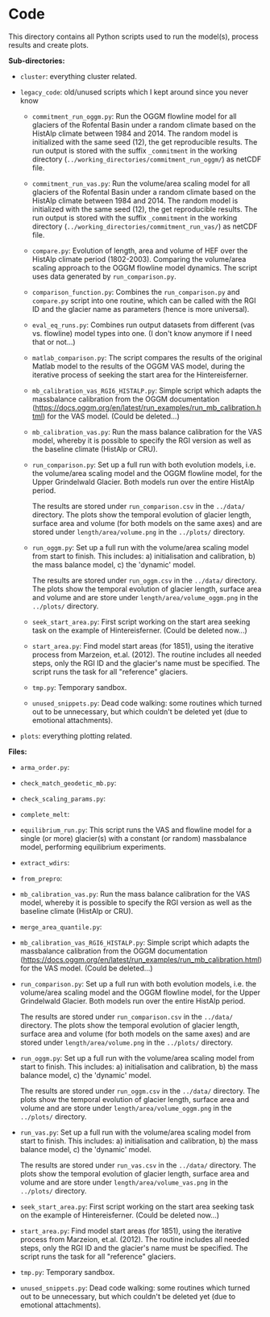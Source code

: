 # Code

This directory contains all Python scripts used to run the model(s), process results and create plots.

**Sub-directories:**

- `cluster`: everything cluster related.

- `legacy_code`: old/unused scripts which I kept around since you never know

  - `commitment_run_oggm.py`: Run the OGGM flowline model for all glaciers of the Rofental Basin under a random climate based on the HistAlp climate between 1984 and 2014. The random model is initialized with the same seed (12), the get reproducible results. The run output is stored with the suffix `_commitment` in the working directory (`../working_directories/commitment_run_oggm/`) as netCDF file.

  - `commitment_run_vas.py`: Run the volume/area scaling model for all glaciers of the Rofental Basin under a random climate based on the HistAlp climate between 1984
    and 2014. The random model is initialized with the same seed (12), the get reproducible results. The run output is stored with the suffix `_commitment` in the working directory (`../working_directories/commitment_run_vas/`) as netCDF file.

  - `compare.py`: Evolution of length, area and volume of HEF over the HistAlp climate period (1802-2003). Comparing the volume/area scaling approach to the OGGM flowline model dynamics. The script uses data generated by `run_comparison.py`.

  - `comparison_function.py`: Combines the `run_comparison.py` and `compare.py` script into one routine, which can be called with the RGI ID and the glacier name as parameters (hence is more universal).

  - `eval_eq_runs.py`: Combines run output datasets from different (vas vs. flowline) model types into one. (I don't know anymore if I need that or not...)

  - `matlab_comparison.py`: The script compares the results of the original Matlab model to the results of the OGGM VAS model, during the iterative process of seeking the start area for the Hintereisferner.

  - `mb_calibration_vas_RGI6_HISTALP.py`: Simple script which adapts the massbalance calibration from the OGGM documentation (https://docs.oggm.org/en/latest/run_examples/run_mb_calibration.html) for the VAS model. (Could be deleted...) 

  - `mb_calibration_vas.py`: Run the mass balance calibration for the VAS model, whereby it is possible to specify the RGI version as well as the baseline climate (HistAlp or CRU).

  - `run_comparison.py`: Set up a full run with both evolution models, i.e. the volume/area scaling model and the OGGM flowline model, for the Upper Grindelwald Glacier. Both models run over the entire HistAlp period.

    The results are stored under `run_comparison.csv` in the `../data/` directory. The plots show the temporal evolution of glacier length, surface area and volume (for both models on the same axes) and are stored under `length/area/volume.png` in the `../plots/` directory. 

  - `run_oggm.py`: Set up a full run with the volume/area scaling model from start to finish. This includes: a) initialisation and calibration, b) the mass balance model, c) the 'dynamic' model. 

    The results are stored under `run_oggm.csv` in the `../data/` directory. The plots show the temporal evolution of glacier length, surface area and volume and are store under `length/area/volume_oggm.png` in the `../plots/` directory.

  - `seek_start_area.py`: First script working on the start area seeking task on the example of Hintereisferner. (Could be deleted now...)

  - `start_area.py`: Find model start areas (for 1851), using the iterative process from Marzeion, et.al. (2012). The routine includes all needed steps, only the RGI ID and the glacier's name must be specified. The script runs the task for all "reference" glaciers.

  - `tmp.py`: Temporary sandbox.

  - `unused_snippets.py`: Dead code walking: some routines which turned out to be unnecessary, but which couldn't be deleted yet (due to emotional attachments).

- `plots`: everything plotting related.

**Files:**

- `arma_order.py`:

- `check_match_geodetic_mb.py`:

- `check_scaling_params.py`:

- `complete_melt`:

- `equilibrium_run.py`: This script runs the VAS and flowline model for a single (or more) glacier(s) with a constant (or random) massbalance model, performing equilibrium experiments.

- `extract_wdirs`:

- `from_prepro`:

- `mb_calibration_vas.py`: Run the mass balance calibration for the VAS model, whereby it is possible to specify the RGI version as well as the baseline climate (HistAlp or CRU).

- `merge_area_quantile.py`: 

- `mb_calibration_vas_RGI6_HISTALP.py`: Simple script which adapts the massbalance calibration from the OGGM documentation (https://docs.oggm.org/en/latest/run_examples/run_mb_calibration.html) for the VAS model. (Could be deleted...) 

- `run_comparison.py`: Set up a full run with both evolution models, i.e. the volume/area scaling model and the OGGM flowline model, for the Upper Grindelwald Glacier. Both models run over the entire HistAlp period.

  The results are stored under `run_comparison.csv` in the `../data/` directory. The plots show the temporal evolution of glacier length, surface area and volume (for both models on the same axes) and are stored under `length/area/volume.png` in the `../plots/` directory. 

- `run_oggm.py`: Set up a full run with the volume/area scaling model from start to finish. This includes: a) initialisation and calibration, b) the mass balance model, c) the 'dynamic' model. 

  The results are stored under `run_oggm.csv` in the `../data/` directory. The plots show the temporal evolution of glacier length, surface area and volume and are store under `length/area/volume_oggm.png` in the `../plots/` directory.

- `run_vas.py`: Set up a full run with the volume/area scaling model from start to finish. This includes: a) initialisation and calibration, b) the mass balance model, c) the 'dynamic' model. 

  The results are stored under `run_vas.csv` in the `../data/` directory. The plots show the temporal evolution of glacier length, surface area and volume and are store under `length/area/volume_vas.png` in the `../plots/` directory.

- `seek_start_area.py`: First script working on the start area seeking task on the example of Hintereisferner. (Could be deleted now...)

- `start_area.py`: Find model start areas (for 1851), using the iterative process from Marzeion, et.al. (2012). The routine includes all needed steps, only the RGI ID and the glacier's name must be specified. The script runs the task for all "reference" glaciers.

- `tmp.py`: Temporary sandbox.

- `unused_snippets.py`: Dead code walking: some routines which turned out to be unnecessary, but which couldn't be deleted yet (due to emotional attachments).